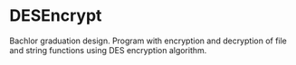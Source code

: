 # DESEncrypt
Bachlor graduation design.
Program with encryption and decryption of file and string functions using DES encryption algorithm.
